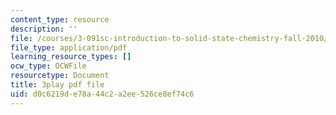 ```yaml
---
content_type: resource
description: ''
file: /courses/3-091sc-introduction-to-solid-state-chemistry-fall-2010/d0c6219de78a44c2a2ee526ce8ef74c6_p6isgsReWmI.pdf
file_type: application/pdf
learning_resource_types: []
ocw_type: OCWFile
resourcetype: Document
title: 3play pdf file
uid: d0c6219d-e78a-44c2-a2ee-526ce8ef74c6
---
```

